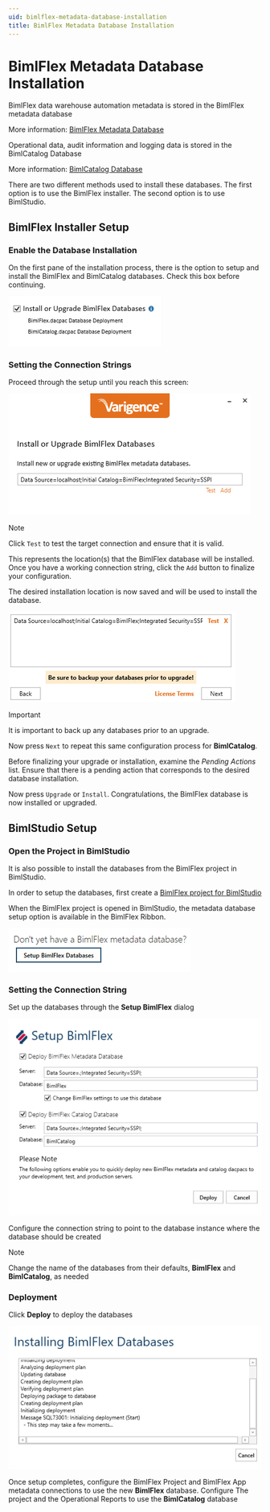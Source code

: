 ```yaml
---
uid: bimlflex-metadata-database-installation
title: BimlFlex Metadata Database Installation
---
```

# BimlFlex Metadata Database Installation

BimlFlex data warehouse automation metadata is stored in the BimlFlex metadata database

More information: [BimlFlex Metadata Database](../metadata-databases/bimlflex-database.md)

Operational data, audit information and logging data is stored in the BimlCatalog Database

More information: [BimlCatalog Database](../metadata-databases/bimlcatalog-database.md)

There are two different methods used to install these databases. The first option is to use the BimlFlex installer. The second option is to use BimlStudio. 

## BimlFlex Installer Setup

### Enable the Database Installation

On the first pane of the installation process, there is the option to setup and install the BimlFlex and BimlCatalog databases. Check this box before continuing.

![Setup BimlFlex Button](images/bfxinstalldbs.png "Setup BimlFlex Button")

### Setting the Connection Strings

Proceed through the setup until you reach this screen:

![Configure your connection](images/installer-db-configuration.png "Configure Your Connection")

>[!NOTE]
> Click `Test` to test the target connection and ensure that it is valid.

This represents the location(s) that the BimlFlex database will be installed. Once you have a working connection string, click the `Add` button to finalize your configuration.

The desired installation location is now saved and will be used to install the database.

![Finalized installation locations](images/addedlocations.png "Installation locations")  

>[!IMPORTANT]
> It is important to back up any databases prior to an upgrade.

Now press `Next` to repeat this same configuration process for **BimlCatalog**.

Before finalizing your upgrade or installation, examine the *Pending Actions* list. Ensure that there is a pending action that corresponds to the desired database installation.

Now press `Upgrade` or `Install`. Congratulations, the BimlFlex database is now installed or upgraded.

## BimlStudio Setup

### Open the Project in BimlStudio

It is also possible to install the databases from the BimlFlex project in BimlStudio.

In order to setup the databases, first create a [BimlFlex project for BimlStudio](xref:bimlflex-setup-bimlstudio-project)

When the BimlFlex project is opened in BimlStudio, the metadata database setup option is available in the BimlFlex Ribbon.

![Setup BimlFlex Button](images/metadata-database-setup-btn.png "Setup BimlFlex Button")  

### Setting the Connection String

Set up the databases through the **Setup BimlFlex** dialog

![Setup BimlFlex Dialog Box](images/metadata-database-setup-dialog.png "Setup BimlFlex Dialog Box")

Configure the connection string to point to the database instance where the database should be created

> [!NOTE]
> Change the name of the databases from their defaults, **BimlFlex** and **BimlCatalog**, as needed

### Deployment

Click **Deploy** to deploy the databases

![Deploying BimlFlex Databases](images/installing-text.png "Deploying BimlFlex Databases")

Once setup completes, configure the BimlFlex Project and BimlFlex App metadata connections to use the new **BimlFlex** database. Configure The project and the Operational Reports to use the **BimlCatalog** database
